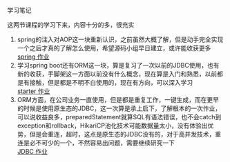 学习笔记

这两节课程的学习下来，内容十分的多，很充实

1. spring的注入对AOP这一块重新认识，之前虽然大概了解，但是动手完全实现一个之后才真的了解怎么使用，希望源码小组早日建立，或许能收获更多<br/>[spring 作业](https://github.com/EncinLi/JAVA-01/tree/main/Week_05/springdemo)
2. 学习spring boot还有ORM这一块，算是复习了一次以前的JDBC使用，也有新的收获，手脚架这一方面以前没有什么概念，现在算是入门和熟悉，以前都是有接触，但是都是不明不白使用的，现在有方向，可以深入学习<br/>[starter 作业](https://github.com/EncinLi/JAVA-01/tree/main/Week_05/lesson10/starterdemo)
3. ORM方面，在公司业务一直使用，但是都是重复工作，一键生成，而在更早的时候是使用原生态的JDBC，这一次算是承上启下，了解根本的一次作业，可以说收益良多，preparedStatement就算SQL有语法错误，也不会catch到exception和rollback，HikariCP池化技术可能数据量太小，没有体验出优势，但是会重连，超时，这点是原生态的JDBC没有的，对于高并发技术，重连是必不可少的一个，不然容易出问题，需要继续研究一下<br/>[JDBC 作业](https://github.com/EncinLi/JAVA-01/tree/main/Week_05/lesson10/jdbc)

